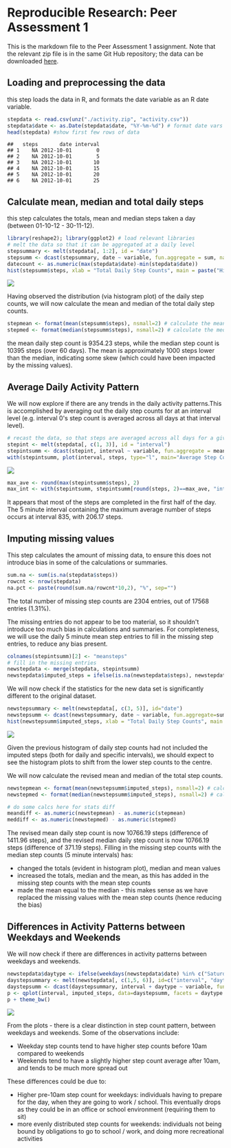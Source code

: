 # Reproducible Research: Peer Assessment 1

This is the markdown file to the Peer Assessment 1 assignment. 
Note that the relevant zip file is in the same Git Hub repository; the data can be downloaded [here](https://d396qusza40orc.cloudfront.net/repdata%2Fdata%2Factivity.zip/).

## Loading and preprocessing the data
this step loads the data in R, and formats the date variable as an R date variable.


```r
stepdata <- read.csv(unz("./activity.zip", "activity.csv"))
stepdata$date <- as.Date(stepdata$date, "%Y-%m-%d") # format date vars to R date vars
head(stepdata) #show first few rows of data
```

```
##   steps       date interval
## 1    NA 2012-10-01        0
## 2    NA 2012-10-01        5
## 3    NA 2012-10-01       10
## 4    NA 2012-10-01       15
## 5    NA 2012-10-01       20
## 6    NA 2012-10-01       25
```

## Calculate mean, median and total daily steps
this step calculates the totals, mean and median steps taken a day (between 01-10-12 - 30-11-12).


```r
library(reshape2); library(ggplot2) # load relevant libraries
# melt the data so that it can be aggregated at a daily level
stepsummary <- melt(stepdata[, 1:2], id = "date")
stepsumm <- dcast(stepsummary, date ~ variable, fun.aggregate = sum, na.rm = TRUE)
datecount <- as.numeric(max(stepdata$date)-min(stepdata$date))
hist(stepsumm$steps, xlab = "Total Daily Step Counts", main = paste("Histogram of Total Step Counts per day \nover", datecount, "days"), breaks=15) #plot histogram
```

![](PA1_template_files/figure-html/unnamed-chunk-2-1.png) 

Having observed the distribution (via histogram plot) of the daily step counts, we will now calculate the mean and median of the total daily step counts.


```r
stepmean <- format(mean(stepsumm$steps), nsmall=2) # calculate the mean daily step counts (over 60 days)
stepmed <- format(median(stepsumm$steps), nsmall=2) # calculate the median daily step counts (over 60 days)
```

the mean daily step count is 9354.23 steps, while the median step count is 10395 steps (over 60 days). The mean is approximately 1000 steps lower than the median, indicating some skew (which could have been impacted by the missing values).

## Average Daily Activity Pattern
We will now explore if there are any trends in the daily activity patterns.This is accomplished by averaging out the daily step counts for at an interval level (e.g. interval 0's step count is averaged across all days at that interval level).


```r
# recast the data, so that steps are averaged across all days for a given interval
stepint <- melt(stepdata[, c(1, 3)], id = "interval")
stepintsumm <- dcast(stepint, interval ~ variable, fun.aggregate = mean, na.rm = TRUE)
with(stepintsumm, plot(interval, steps, type="l", main="Average Step Count (5 minute intervals)", xlab="interval (5 mins)", ylab=paste("average step count (over", datecount, "days)")))
```

![](PA1_template_files/figure-html/unnamed-chunk-4-1.png) 

```r
max_ave <- round(max(stepintsumm$steps), 2)
max_int <- with(stepintsumm, stepintsumm[round(steps, 2)==max_ave, "interval"])
```

It appears that most of the steps are completed in the first half of the day.
The 5 minute interval containing the maximum average number of steps occurs at interval 835, with 206.17 steps.

## Imputing missing values
This step calculates the amount of missing data, to ensure this does not introduce bias in some of the calculations or summaries.


```r
sum.na <- sum(is.na(stepdata$steps))
rowcnt <- nrow(stepdata)
na.pct <- paste(round(sum.na/rowcnt*10,2), "%", sep="")
```
The total number of missing step counts are 2304 entries, out of 17568 entries (1.31%). 

The missing entries do not appear to be too material, so it shouldn't introduce too much bias in calculations and summaries. For completeness, we will use the daily 5 minute mean step entries to fill in the missing step entries, to reduce any bias present.


```r
colnames(stepintsumm)[2] <- "meansteps"
# fill in the missing entries
newstepdata <- merge(stepdata, stepintsumm)
newstepdata$imputed_steps = ifelse(is.na(newstepdata$steps), newstepdata$meansteps,newstepdata$steps)
```

We will now check if the statistics for the new data set is significantly different to the original dataset.


```r
newstepsummary <- melt(newstepdata[, c(3, 5)], id="date")
newstepsumm <- dcast(newstepsummary, date ~ variable, fun.aggregate=sum)
hist(newstepsumm$imputed_steps, xlab = "Total Daily Step Counts", main = paste("Histogram of Revised Total Step Counts per day \nover", datecount, "days"), breaks=15) #plot histogram
```

![](PA1_template_files/figure-html/unnamed-chunk-7-1.png) 

Given the previous histogram of daily step counts had not included the imputed steps (both for daily and specific intervals), we should expect to see the histogram plots to shift from the lower step counts to the centre.

We will now calculate the revised mean and median of the total step counts.


```r
newstepmean <- format(mean(newstepsumm$imputed_steps), nsmall=2) # calculate the mean daily step counts (over 60 days)
newstepmed <- format(median(newstepsumm$imputed_steps), nsmall=2) # calculate the median daily step counts (over 60 days)
```


```r
# do some calcs here for stats diff
meandiff <- as.numeric(newstepmean) - as.numeric(stepmean)
meddiff <- as.numeric(newstepmed) - as.numeric(stepmed)
```

The revised mean daily step count is now 10766.19 steps (difference of 1411.96 steps), and the revised median daily step count is now 10766.19 steps (difference of 371.19 steps). Filling in the missing step counts with the median step counts (5 minute intervals) has:

* changed the totals (evident in histogram plot), median and mean values
* increased the totals, median and the mean, as this has added in the missing step counts with the mean step counts
* made the mean equal to the median - this makes sense as we have replaced the missing values with the mean step counts (hence reducing the bias)

## Differences in Activity Patterns between Weekdays and Weekends

We will now check if there are differences in activity patterns between weekdays and weekends.


```r
newstepdata$daytype <- ifelse(weekdays(newstepdata$date) %in% c("Saturday", "Sunday"), "Weekend", "Weekday") #create new variable indicating day type
daystepsummary <- melt(newstepdata[, c(1,5, 6)], id=c("interval", "daytype"))
daystepsumm <- dcast(daystepsummary, interval + daytype ~ variable, fun.aggregate=mean)
p <- qplot(interval, imputed_steps, data=daystepsumm, facets = daytype ~ ., type="l", geom="line", ylab="Number of steps", ylim=c(0, 250))
p + theme_bw()
```

![](PA1_template_files/figure-html/unnamed-chunk-10-1.png) 

From the plots - there is a clear distinction in step count pattern, between weekdays and weekends. Some of the observations include:

* Weekday step counts tend to have higher step counts before 10am compared to weekends
* Weekends tend to have a slightly higher step count average after 10am, and tends to be much more spread out

These differences could be due to: 

* Higher pre-10am step count for weekdays: individuals having to prepare for the day, when they are going to work / school. This eventually drops as they could be in an office or school environment (requiring them to sit)
* more evenly distributed step counts for weekends: individuals not being bound by obligations to go to school / work, and doing more recreational activities
